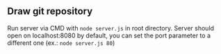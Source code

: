 ## Draw git repository

Run server via CMD with ```node server.js``` in root directory. Server should open on localhost:8080 by default, you can set the port parameter to a different one (ex.: ```node server.js 80```) 